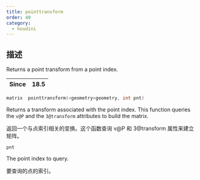 ```yaml
---
title: pointtransform
order: 40
category:
  - houdini
---
```

    
## 描述

Returns a point transform from a point index.

| Since | 18.5 |
| ----- | ---- |

```c
matrix  pointtransform(<geometry>geometry, int pnt)
```

Returns a transform associated with the point index. This function queries the
`v@P` and the `3@transform` attributes to build the matrix.

返回一个与点索引相关的变换。这个函数查询 v@P 和 3@transform 属性来建立矩阵。

`pnt`

The point index to query.

要查询的点的索引。
